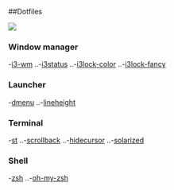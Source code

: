 ##Dotfiles

![](https://cloud.githubusercontent.com/assets/12384784/16828732/e440c592-4992-11e6-8a3c-160a0c299f4c.png)

### Window manager
-[i3-wm](https://i3wm.org/)
..-[i3status](https://i3wm.org/i3status/)
..-[i3lock-color](https://github.com/eBrnd/i3lock-color)
..-[i3lock-fancy](https://github.com/meskarune/i3lock-fancy)

### Launcher
-[dmenu](http://tools.suckless.org/dmenu/)
..-[lineheight](http://tools.suckless.org/dmenu/patches/line-height)

### Terminal
-[st](st.suckless.org)
..-[scrollback](http://st.suckless.org/patches/scrollback)
..-[hidecursor](http://st.suckless.org/patches/hidecursor)
..-[solarized](http://st.suckless.org/patches/solarized)

### Shell
-[zsh](http://www.zsh.org/)
..-[oh-my-zsh](https://github.com/robbyrussell/oh-my-zsh)
